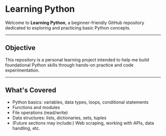 # Learning Python

Welcome to **Learning Python**, a beginner-friendly GitHub repository dedicated to exploring and practicing basic Python concepts.

---

##  Objective
This repository is a personal learning project intended to help me build foundational Python skills through hands-on practice and code experimentation.

---

##  What's Covered
- Python basics: variables, data types, loops, conditional statements
- Functions and modules
- File operations (read/write)
- Data structures: lists, dictionaries, sets, tuples
- (Future sections may include:) Web scraping, working with APIs, data handling, etc.
